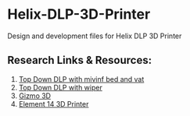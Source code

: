 # Helix-DLP-3D-Printer
Design and development files for Helix DLP 3D Printer


## Research Links & Resources:

1. [Top Down DLP with mivinf bed and vat](https://www.youtube.com/watch?v=jpNTPTsGHnM)
2. [Top Down DLP with wiper](https://www.youtube.com/watch?v=y6xAnNjR6PE)
3. [Gizmo 3D](https://www.youtube.com/watch?v=4jm73u3kkow)
4. [Element 14 3D Printer](https://www.element14.com/community/docs/DOC-93710/l/episode-414-raspberry-pi-4-experimental-resin-3d-printer)

